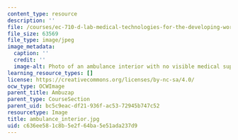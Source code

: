 ```yaml
---
content_type: resource
description: ''
file: /courses/ec-710-d-lab-medical-technologies-for-the-developing-world-spring-2010/c636ee581c8b5e2f64ba5e51ada237d9_ambulance_interior.jpg
file_size: 63569
file_type: image/jpeg
image_metadata:
  caption: ''
  credit: ''
  image-alt: Photo of an ambulance interior with no visible medical supplies.
learning_resource_types: []
license: https://creativecommons.org/licenses/by-nc-sa/4.0/
ocw_type: OCWImage
parent_title: Ambuzap
parent_type: CourseSection
parent_uid: bc5c9eac-df21-936f-ac53-72945b747c52
resourcetype: Image
title: ambulance_interior.jpg
uid: c636ee58-1c8b-5e2f-64ba-5e51ada237d9
---
```

